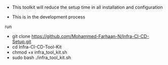 * This toolkit will reduce the setup time in all installation and configuration 

* This is in the development process

run 

* git clone https://github.com/Mohammed-Farhaan-N/Infra-CI-CD-Setup.git
* cd Infra-CI-CD-Tool-Kit
* chmod +x infra_tool_kit.sh
* sudo bash ./infra_tool_kit.sh
